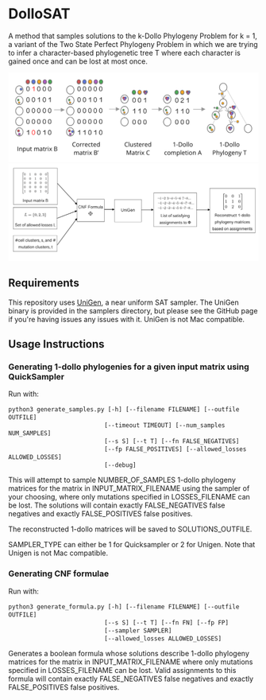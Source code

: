 # DolloSAT

A method that samples solutions to the k-Dollo Phylogeny Problem for k = 1, a variant of the Two State Perfect Phylogeny Problem in which we are trying to infer a character-based phylogenetic tree T where each character is gained once and can be lost at most once.

![](figures/fig1a.png)
![](figures/fig1b.png)

## Requirements

This repository uses [UniGen](https://bitbucket.org/kuldeepmeel/unigen/src/master/), a near uniform SAT sampler. The UniGen binary is provided in the samplers directory, but please see the GitHub page if you're having issues any issues with it. UniGen is not Mac compatible.

## Usage Instructions

### Generating 1-dollo phylogenies for a given input matrix using QuickSampler

Run with:

```
python3 generate_samples.py [-h] [--filename FILENAME] [--outfile OUTFILE]
                           [--timeout TIMEOUT] [--num_samples NUM_SAMPLES]
                           [--s S] [--t T] [--fn FALSE_NEGATIVES]
                           [--fp FALSE_POSITIVES] [--allowed_losses ALLOWED_LOSSES]
                           [--debug]
```

This will attempt to sample NUMBER_OF_SAMPLES 1-dollo phylogeny matrices for the matrix in INPUT_MATRIX_FILENAME using the sampler of your choosing, where only mutations specified in LOSSES_FILENAME can be lost. The solutions will contain exactly FALSE_NEGATIVES false negatives and exactly FALSE_POSITIVES false positives.

The reconstructed 1-dollo matrices will be saved to SOLUTIONS_OUTFILE.

SAMPLER_TYPE can either be 1 for Quicksampler or 2 for Unigen. Note that Unigen is not Mac compatible.

### Generating CNF formulae

Run with:

```
python3 generate_formula.py [-h] [--filename FILENAME] [--outfile OUTFILE]
                           [--s S] [--t T] [--fn FN] [--fp FP]
                           [--sampler SAMPLER]
                           [--allowed_losses ALLOWED_LOSSES]
```

Generates a boolean formula whose solutions describe 1-dollo phylogeny matrices for the matrix in INPUT_MATRIX_FILENAME where only mutations specified in LOSSES_FILENAME can be lost. Valid assignments to this formula will contain exactly FALSE_NEGATIVES false negatives and exactly FALSE_POSITIVES false positives.
